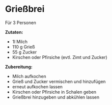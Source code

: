 # Grießbrei

Für 3 Personen

**Zutaten:**

- 1l Milch
- 110 g Grieß
- 55 g Zucker
- Kirschen oder Pfirsiche (evtl. Zimt und Zucker)

**Zubereitung:**

- Milch aufkochen
- Grieß und Zucker vermischen und hinzufügen
- erneut aufkochen lassen
- Kirschen oder Pfirsiche in Schalen geben
- Grießbrei hinzugeben und abkühlen lassen
